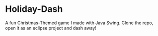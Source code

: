 # Holiday-Dash
A fun Christmas-Themed game I made with Java Swing. Clone the repo, open it as an eclipse project and dash away!


